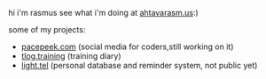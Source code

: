hi i'm rasmus see what i'm doing at [ahtavarasm.us](https://ahtavarasm.us):)

some of my projects:
- [pacepeek.com](https://pacepeek.com) (social media for coders,still working on it)
- [tlog.training](https://tlog.training) (training diary)
- [light.tel](https://light.tel) (personal database and reminder system, not public yet)

